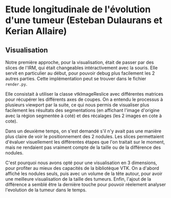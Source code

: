 # Etude longitudinale de l'évolution d'une tumeur (Esteban Dulaurans et Kerian Allaire)

## Visualisation
Notre première approche, pour la visualisation, était de passer par des slices
de l'IRM, qui était changeables intéractivement avec la souris. Elle servit en
particulier au début, pour pouvoir debug plus facilement les 2 autres parties.
Cette implémentation peut se trouver dans le fichier `render.py`.

Elle consistait à utiliser la classe vtkImageReslice avec différentes matrices
pour récupérer les différents axes de coupes. On a entendu le processus à
plusieurs viewport par la suite, ce qui nous permis de visualiser plus
facilement les résultats des segmentations (en affichant l'image d'origine avec
la région segmentée à coté) et des récalages (les 2 images en cote à cote).

Dans un deuxième temps, on s'est demandé s'il n'y avait pas une manière plus
claire de voir le positionnement des 2 nodules. Les slices permettaient
d'évaluer visuellement les différentes étapes que l'on traitait sur le moment,
mais ne rendaient pas vraiment compte de la taille ou de la différence des
nodules.

C'est pourquoi nous avons opté pour une visualisation en 3 dimensions, pour
profiter au mieux des capacités de la bibliotèque VTK. On a d'abord affiché les
nodules seuls, puis avec un volume de la tête autour, pour avoir une meilleure
visualisation de la taille des tumeurs. Enfin, l'ajout de la différence a semblé
être la dernière touche pour pouvoir réelement analyser l'evolution de la tumeur
dans le temps.
